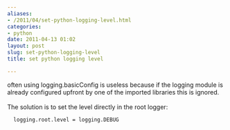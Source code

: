 ```yaml
---
aliases:
- /2011/04/set-python-logging-level.html
categories:
- python
date: 2011-04-13 01:02
layout: post
slug: set-python-logging-level
title: set python logging level

---
```


<p>
 often using logging.basicConfig is useless because if the logging module is already configured upfront by one of the imported libraries this is ignored.
 <br/>
 <br/>
 The solution is to set the level directly in the root logger:
 <br/>
 <code>
  ﻿﻿logging.root.level = logging.DEBUG
 </code>
</p>
